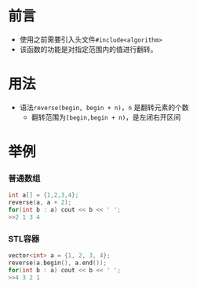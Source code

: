 # 前言

- 使用之前需要引入头文件`#include<algorithm>`
- 该函数的功能是对指定范围内的值进行翻转。

# 用法

- 语法`reverse(begin, begin + n)`，`n` 是翻转元素的个数
  - 翻转范围为`[begin,begin + n)`，是左闭右开区间

# 举例

### 普通数组

```c++
int a[] = {1,2,3,4};
reverse(a, a + 2);
for(int b : a) cout << b << ' ';
>>2 1 3 4
```

### STL容器

```c++
vector<int> a = {1, 2, 3, 4};
reverse(a.begin(), a.end());
for(int b : a) cout << b << ' ';
>>4 3 2 1
```



